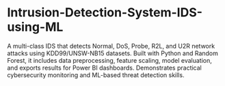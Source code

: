 # Intrusion-Detection-System-IDS-using-ML
A multi-class IDS that detects Normal, DoS, Probe, R2L, and U2R network attacks using KDD99/UNSW-NB15 datasets. Built with Python and Random Forest, it includes data preprocessing, feature scaling, model evaluation, and exports results for Power BI dashboards. Demonstrates practical cybersecurity monitoring and ML-based threat detection skills.
